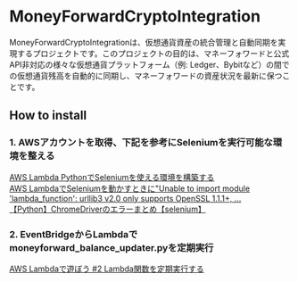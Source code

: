 # MoneyForwardCryptoIntegration
MoneyForwardCryptoIntegrationは、仮想通貨資産の統合管理と自動同期を実現するプロジェクトです。このプロジェクトの目的は、マネーフォワードと公式API非対応の様々な仮想通貨プラットフォーム（例: Ledger、Bybitなど）の間での仮想通貨残高を自動的に同期し、マネーフォワードの資産状況を最新に保つことです。

 ## How to install
 ### 1. AWSアカウントを取得、下記を参考にSeleniumを実行可能な環境を整える
 [AWS Lambda PythonでSeleniumを使える環境を構築する]( https://dev.classmethod.jp/articles/aws-lambda-python-selenium-make-env/)<br>
[AWS LambdaでSeleniumを動かすときに"Unable to import module 'lambda_function': urllib3 v2.0 only supports OpenSSL 1.1.1+, …](https://qiita.com/wonderland90th/items/a54fa021882ec3c080e3)<br>
[【Python】ChromeDriverのエラーまとめ【selenium】](https://sushiringblog.com/chromedriver-error#index_id1)

### 2. EventBridgeからLambdaでmoneyforward_balance_updater.pyを定期実行
[AWS Lambdaで遊ぼう #2 Lambda関数を定期実行する](https://www.benjamin.co.jp/blog/technologies/lambda-2-eventbridge/)
